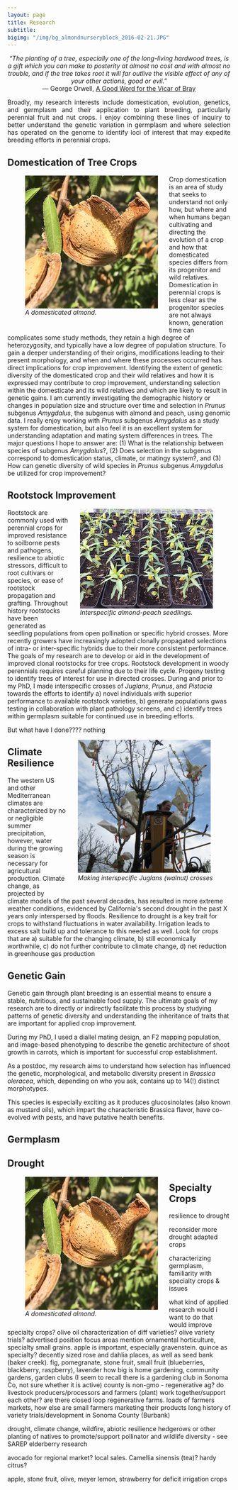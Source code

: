 ```yaml
---
layout: page
title: Research
subtitle: 
bigimg: "/img/bg_almondnurseryblock_2016-02-21.JPG"
---
```


<center><i>“The planting of a tree, especially one of the long-living hardwood trees, is a gift which you can make to posterity at almost no cost and with almost no trouble, and if the tree takes root it will far outlive the visible effect of any of your other actions, good or evil.”</i><br /> ― George Orwell, <a href="http://orwell.ru/library/reviews/vicar/english/e_vicar">A Good Word for the Vicar of Bray</a></center>   


<p align="justify">
Broadly, my research interests include domestication, evolution, genetics, and germplasm and their application to plant breeding, particularly perennial fruit and nut crops. I enjoy combining these lines of inquiry to better understand the genetic variation in germplasm and where selection has operated on the genome to identify loci of interest that may expedite breeding efforts in perennial crops.
</p>

## Domestication of Tree Crops
<p align="justify">

<figure>
<div style="float: left; padding-right: 25px; padding-bottom: 25px">
	<a href="/img/almondandhusk_2017-08-08.JPG" target="_blank"><img src="/img/sm_almondandhusk_2017-08-08.JPG" width="300" alt="" align="left"></a>
	<figcaption><i>A domesticated almond.</i></figcaption>
</div>
</figure>

Crop domestication is an area of study that seeks to understand not only how, but where and when humans began cultivating and directing the evolution of a crop and how that domesticated species differs from its progenitor and wild relatives. Domestication in perennial crops is less clear as the progenitor species are not always known, generation time can complicates some study methods, they retain a high degree of heterozygosity, and typically have a low degree of population structure. To gain a deeper understanding of their origins, modifications leading to their present morphology, and when and where these processes occurred has direct implications for crop improvement. Identifying the extent of genetic diversity of the domesticated crop and their wild relatives and how it is expressed may contribute to crop improvement, understanding selection within the domesticate and its wild relatives and which are likely to result in genetic gains. I am currently investigating the demographic history or changes in population size and structure over time and selection in <i>Prunus</i> subgenus <i>Amygdalus</i>, the subgenus with almond and peach, using genomic data. I really enjoy working with <i>Prunus</i> subgenus <i>Amygdalus</i> as a study system for domestication, but also feel it is an excellent system for understanding adaptation and mating system differences in trees. The major questions I hope to answer are: (1) What is the relationship between species of subgenus <i>Amygdalus</i>?, (2) Does selection in the subgenus correspond to domestication status, climate, or matingy system?, and (3) How can genetic diversity of wild species in <i>Prunus</i> subgenus <i>Amygdalus</i> be utilized for crop improvement?
</p>

## Rootstock Improvement 
<p align="justify">
	
<figure>
<div style="float: right; padding-left: 25px; padding-bottom: 25px">
	<a href="/img/almondpeachhybridsdlgs_2017-12-01.JPG" target="_blank"><img src="/img/sm_almondpeachhybridsdlgs_2017-12-01.JPG" width="300" alt="" align="right"></a>
	<figcaption><i>Interspecific almond-peach seedlings.</i></figcaption>
</div>
</figure>

Rootstock are commonly used with perennial crops for improved resistance to soilborne pests and pathogens, resilience to abiotic stressors, difficult to root cultivars or species, or ease of rootstock propagation and grafting. Throughout history rootstocks have been generated as seedling populations from open pollination or specific hybrid crosses. More recently growers have increasingly adopted clonally propagated selections of intra- or inter-specific hybrids due to their more consistent performance. The goals of my research are to develop or aid in the development of improved clonal rootstocks for tree crops. Rootstock development in woody perennials requires careful planning due to their life cycle. Progeny testing to identify trees of interest for use in directed crosses. During and prior to my PhD, I made interspecific crosses of _Juglans_, _Prunus_, and _Pistacia_ towards the efforts to identify a) novel individuals with superior performance to available rootstock varieties, b) generate populations gwas testing in collaboration with plant pathology screens, and c) identify trees within germplasm suitable for continued use in breeding efforts.</p>
</p>

But what have I done???? nothing

<figure>
<div style="float: right; padding-left: 25px; padding-bottom: 25px">
	<img src="/img/dv_walnut.jpg" width="300" alt="Dianne Velasco hybridizing Juglans microcarpa with Juglans regia">
	<figcaption><i>Making interspecific Juglans (walnut) crosses</i></figcaption>
</div>
</figure>


## Climate Resilience
<p align="justify">

The western US and other Mediterranean climates are characterized by no or negligible summer precipitation, however, water during the growing season is necessary for agricultural production. Climate change, as projected by climate models of the past several decades, has resulted in more extreme weather conditions, evidenced by California's second drought in the past X years only interspersed by floods. Resilience to drought is a key trait for crops to withstand fluctuations in water availability. Irrigation leads to excess salt build up and tolerance to this needed as well. Look for crops that are a) suitable for the changing climate, b) still economically worthwhile, c) do not further contribute to climate change, d) net reduction in greenhouse gas production
</p>


## Genetic Gain
<p align="justify">

Genetic gain through plant breeding is an essential means to ensure a stable, nutritious, and sustainable food supply. The ultimate goals of my research are to directly or indirectly facilitate this process by studying patterns of genetic diversity and understanding the inheritance of traits that are important for applied crop improvement.

During my PhD, I used a diallel mating design, an F2 mapping population, and image-based phenotyping to describe the genetic architecture of shoot growth in carrots, which is important for successful crop establishment.

As a postdoc, my research aims to understand how selection has influenced the genetic, morphological, and metabolic diversity present in <i>Brassica oleracea</i>, which, depending on who you ask, contains up to 14(!) distinct morphotypes.

This species is especially exciting as it produces glucosinolates (also known as mustard oils), which impart the characteristic Brassica flavor, have co-evolved with pests, and have putative health benefits.
</p>

## Germplasm
## Drought
<p align="justify">

<figure>
<div style="float: left; padding-right: 25px; padding-bottom: 25px">
	<a href="/img/almondandhusk_2017-08-08.JPG" target="_blank"><img src="/img/sm_almondandhusk_2017-08-08.JPG" width="300" alt="" align="left"></a>
	<figcaption><i>A domesticated almond.</i></figcaption>
</div>
</figure>

## Specialty Crops
<p align="justify">

resilience to drought

reconsider more drought adapted crops

characterizing germplasm, familiarity with specialty crops & issues

what kind of applied research would i want to do that would improve specialty crops?
olive oil characterization of diff varieties? olive variety trials?
advertised position focus areas mention ornamental horticulture, specialty small grains.
apple is important, especially gravenstein. quince as specialty?
decently sized rose and dahlia places, as well as seed bank (baker creek).
fig, pomegranate, stone fruit, small fruit (blueberries, blackberry, raspberry), lavender
how big is home gardening, community gardens, garden clubs (I seem to recall there is a gardening club in Sonoma Co, not sure whether it is active)
county is non-gmo - regenerative ag? do livestock producers/processors and farmers (plant) work together/support each other? are there closed loop regenerative farms.
loads of farmers markets, how else are small farmers marketing their products
long history of variety trials/development in Sonoma County (Burbank)

drought, climate change, wildfire, abiotic resilience
hedgerows or other planting of natives to promote/support pollinator and wildlife diversity - see SAREP elderberry research

avocado for regional market? local sales. Camellia sinensis (tea)? hardy citrus?

apple, stone fruit, olive, meyer lemon, strawberry for deficit irrigation crops
</p>